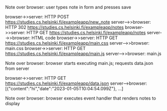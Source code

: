 Note over browser: user types note in form and presses save

browser->>server: HTTP POST https://studies.cs.helsinki.fi/exampleapp/new_note
server-->>browser: HTTP 302 https://studies.cs.helsinki.fi/exampleapp/notes
browser->>server: HTTP GET https://studies.cs.helsinki.fi/exampleapp/notes
server-->>browser: HTML code
browser->>server: HTTP GET https://studies.cs.helsinki.fi/exampleapp/main.css
server-->>browser: main.css
browser->>server: HTTP GET https://studies.cs.helsinki.fi/exampleapp/main.js
server-->>browser: main.js

Note over browser: browser starts executing main.js; requests data.json from server

browser->>server: HTTP GET https://studies.cs.helsinki.fi/exampleapp/data.json
server-->browser: [{"content":"hi","date":"2023-01-05T10:04:54.099Z"}, ...]

Note over browser: browser executes event handler that renders notes to display
